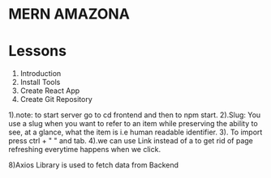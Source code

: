 # MERN AMAZONA

# Lessons

1. Introduction
2. Install Tools
3. Create React App
4. Create Git Repository

1).note: to start server go to cd frontend and then to npm start.
2).Slug: You use a slug when you want to refer to an item while preserving the ability to see, at a glance, what the item is i.e human readable identifier.
3). To import press ctrl + " " and tab.
4).we can use Link instead of a to get rid of page refreshing everytime happens when we click.

8)Axios Library is used to fetch data from Backend
